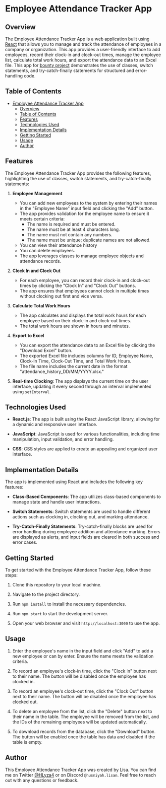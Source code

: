 # Employee Attendance Tracker App

## Overview
The Employee Attendance Tracker App is a web application built using [React](https://github.com/facebook/create-react-app) that allows you to manage and track the attendance of employees in a company or organization. This app provides a user-friendly interface to add employees, record their clock-in and clock-out times, manage the employee list, calculate total work hours, and export the attendance data to an Excel file. This app for [bounty project](https://app.stackup.dev/bounty/javascript-intermediate-campaign-bounty) demonstrates the use of classes, switch statements, and try-catch-finally statements for structured and error-handling code.

## Table of Contents

- [Employee Attendance Tracker App](#employee-attendance-tracker-app)
  - [Overview](#overview)
  - [Table of Contents](#table-of-contents)
  - [Features](#features)
  - [Technologies Used](#technologies-used)
  - [Implementation Details](#implementation-details)
  - [Getting Started](#getting-started)
  - [Usage](#usage)
  - [Author](#author)

## Features

The Employee Attendance Tracker App provides the following features, highlighting the use of classes, switch statements, and try-catch-finally statements:

1. **Employee Management**
   - You can add new employees to the system by entering their names in the "Employee Name" input field and clicking the "Add" button.
   - The app provides validation for the employee name to ensure it meets certain criteria:
     - The name is required and must be entered.
     - The name must be at least 4 characters long.
     - The name must not contain any numbers.
     - The name must be unique; duplicate names are not allowed.
   - You can view their attendance history
   - You can delete employees. 
   - The app leverages classes to manage employee objects and attendance records. 
   
2. **Clock In and Clock Out**
   - For each employee, you can record their clock-in and clock-out times by clicking the "Clock In" and "Clock Out" buttons.
   - The app ensures that employees cannot clock in multiple times without clocking out first and vice versa.

3. **Calculate Total Work Hours**
   - The app calculates and displays the total work hours for each employee based on their clock-in and clock-out times.
   - The total work hours are shown in hours and minutes.

4. **Export to Excel**
   - You can export the attendance data to an Excel file by clicking the "Download Excel" button.
   - The exported Excel file includes columns for ID, Employee Name, Clock-In Time, Clock-Out Time, and Total Work Hours.
   - The file name includes the current date in the format "attendance_history_DD/MM/YYYY.xlsx."

5. **Real-time Clocking**: The app displays the current time on the user interface, updating it every second through an interval implemented using `setInterval`.

## Technologies Used
- **React.js**: The app is built using the React JavaScript library, allowing for a dynamic and responsive user interface.

- **JavaScript**: JavaScript is used for various functionalities, including time manipulation, input validation, and error handling.

- **CSS**: CSS styles are applied to create an appealing and organized user interface.

## Implementation Details
The app is implemented using React and includes the following key features:

- **Class-Based Components**: The app utilizes class-based components to manage state and handle user interactions.

- **Switch Statements**: Switch statements are used to handle different actions such as clocking in, clocking out, and marking attendance.

- **Try-Catch-Finally Statements**: Try-catch-finally blocks are used for error handling during employee addition and attendance marking. Errors are displayed as alerts, and input fields are cleared in both success and error cases.

## Getting Started

To get started with the Employee Attendance Tracker App, follow these steps:

1. Clone this repository to your local machine.

2. Navigate to the project directory.

3. Run `npm install` to install the necessary dependencies.

4. Run `npm start` to start the development server.

5. Open your web browser and visit `http://localhost:3000` to use the app.

## Usage

1. Enter the employee's name in the input field and click "Add" to add a new employee or can by enter. Ensure the name meets the validation criteria.

2. To record an employee's clock-in time, click the "Clock In" button next to their name. The button will be disabled once the employee has clocked in.

3. To record an employee's clock-out time, click the "Clock Out" button next to their name. The button will be disabled once the employee has clocked out.

4. To delete an employee from the list, click the "Delete" button  next to their name in the table. The employee will be removed from the list, and the IDs of the remaining employees will be updated automatically.

5. To download records from the database, click the "Download" button. The button will be enabled once the table has data and disabled if the table is empty.

## Author

This Employee Attendance Tracker App was created by Lisa. You can find me on Twitter [@HLyza4](https://twitter.com/HLyza4) or on Discord `@husniyah.lisan`. Feel free to reach out with any questions or feedback.
